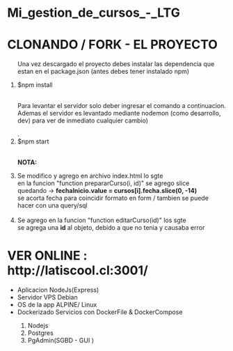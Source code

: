 # Mi_gestion_de_cursos_-_LTG

<h1>CLONANDO / FORK - EL PROYECTO</h1>
  <ol>
    <p> Una vez descargado el proyecto debes instalar las dependencia que estan en el package.json
      (antes debes tener instalado npm)</p>
    <li> $npm install</li><br>
    <p> Para levantar el servidor solo deber ingresar el comando a continuacion. Ademas el servidor es levantado
      mediante nodemon (como desarrollo, dev) para ver de inmediato cualquier cambio)</p>.
    <li> $npm start</li><br>
    <p><b>NOTA: </b></p>
    <li>Se modifico y agrego en archivo index.html lo sgte<br>
       en la funcion "function prepararCurso(i, id)" se agrego slice<br>
       quedando ->  <b>fechaInicio.value = cursos[i].fecha.slice(0, -14) </b><br>
       se acorta fecha para coincidir formato en form / tambien se puede hacer con una query/sql<br><br>     
    </li> 
    <li>Se agrego en la funcion "function editarCurso(id)" los sgte  </li>
    se agrega una <b>id</b> al objeto, debido a que no tenia y causaba error
   
  </ol>
<h1> <b>VER ONLINE : http://latiscool.cl:3001/</b></h1>
<ul>
  <li>Aplicacion NodeJs(Express)</li>
  <li>Servidor VPS Debian</li>
  <li>OS de la app ALPINE/ Linux</li>
  <li>Dockerizado Servicios con DockerFile & DockerCompose</li>
      <ol>
        <li>Nodejs</li>
        <li>Postgres</li>
        <li>PgAdmin(SGBD - GUI )</li>        
      </ol>

</ul>
